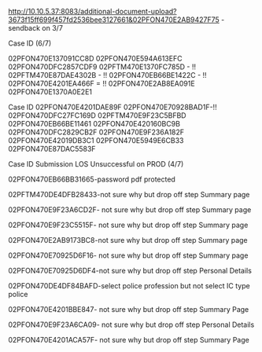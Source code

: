 http://10.10.5.37:8083/additional-document-upload?3673f15ff699f457fd2536bee3127661&02PFON470E2AB9427F75 -sendback on 3/7

Case ID (6/7)

02PFON470E137091CC8D
02PFON470E594A613EFC
02PFON470DFC2857CDF9
02PFTM470E1370FC785D - !!
02PFTM470E87DAE4302B - !!
02PFON470EB66BE1422C - !!
02PFON470E4201EA466F = !!
02PFON470E2AB8EA091E
02PFON470E1370A0E2E1



Case ID
02PFON470E4201DAE89F
02PFON470E70928BAD1F-!!
02PFON470DFC27FC169D
02PFTM470E9F23C5BFBD
02PFON470EB66BE11461
02PFON470E420160BC9B
02PFON470DFC2829CB2F
02PFON470E9F236A182F
02PFON470E42019DB3C1
02PFON470E5949E6CB33
02PFON470E87DAC5583F


Case ID Submission LOS Unsuccessful on PROD (4/7)

02PFON470EB66BB31665-password pdf protected

02PFTM470DE4DFB28433-not sure why but drop off step Summary page

02PFON470E9F23A6CD2F- not sure why but drop off step Summary page

02PFON470E9F23C5515F- not sure why but drop off step Summary page

02PFON470E2AB9173BC8-not sure why but drop off step Summary page

02PFON470E70925D6F16- not sure why but drop off step Summary page

02PFON470E70925D6DF4-not sure why but drop off step Personal Details

02PFON470DE4DF84BAFD-select police profession but not select IC type police

02PFON470E4201BBE847- not sure why but drop off step Summary Page

02PFON470E9F23A6CA09- not sure why but drop off step Personal Details

02PFON470E4201ACA57F- not sure why but drop off step Summary Page




